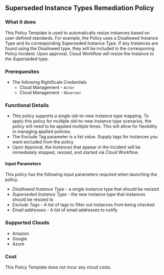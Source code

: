 ## Superseded Instance Types Remediation Policy

### What it does

This Policy Template is used to automatically resize instances based on user-defined standards.  For example, the Policy uses a Disallowed Instance Type and its corresponding Superseded Instance Type.  If any Instances are found using the Disallowed type, they will be included in the corresponing Policy Incident.  Upon approval, Cloud Workflow will resize the Instance to the Superseded type. 

### Prerequesites
- The following RightScale Credentials
  - Cloud Management - `Actor`
  - Cloud Management - `Observer`

### Functional Details

- This policy supports a single old-to-new instance type mapping.  To apply this policy for multiple old-to-new instance type scenarios, the policy will need to be applied multiple times.  This will allow for flexibility in managing applied policies.
- The Exclude Tag parameter is a list value. Supply tags for instances you want excluded from the policy
- Upon Approval, the Instances that appear in the Incident will be immediately stopped, resized, and started via Cloud Workflow. 

#### Input Parameters

This policy has the following input parameters required when launching the policy.

- *Disallowed Instance Type* - a single instance type that should be resized
- *Superseded Instance Type* - the new instance type that instances should be resized to
- *Exclude Tags* - A list of tags to filter out instances from being checked 
- *Email addresses* - A list of email addresses to notify

### Supported Clouds

- Amazon
- Google
- Azure

### Cost

This Policy Template does not incur any cloud costs.